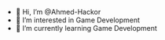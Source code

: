 - 👋 Hi, I’m @Ahmed-Hackor
- 👀 I’m interested in Game Development
- 🌱 I’m currently learning Game Development

<!---
Ahmed-Hackor/Ahmed-Hackor is a ✨ special ✨ repository because its `README.md` (this file) appears on your GitHub profile.
You can click the Preview link to take a look at your changes.
--->
